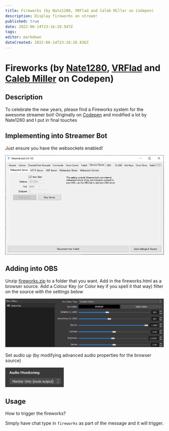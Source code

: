 ```yaml
---
title: Fireworks (by Nate1280, VRFlad and Caleb Miller on Codepen)
description: Display fireworks on stream!
published: true
date: 2022-06-14T23:16:29.547Z
tags: 
editor: markdown
dateCreated: 2022-06-14T23:16:26.836Z
---
```


# Fireworks (by [Nate1280](https://www.twitch.tv/nate1280), [VRFlad](https://www.twitch.tv/vrflad) and [Caleb Miller](https://codepen.io/MillerTime) on Codepen)

## Description

To celebrate the new years, please find a Fireworks system for the awesome streamer bot!
Originally on [Codepen](https://codepen.io/MillerTime/pen/XgpNwb) and modified a lot by Nate1280 and I put in final touches

## Implementing into Streamer Bot

Just ensure you have the websockets enabled!

![fireworks-websocket.png](fireworks/images/fireworks-websocket.png)

## Adding into OBS

Unzip [fireworks.zip](/fireworks/files/fireworks.zip) to a folder that you want.
Add in the fireworks.html as a browser source.
Add a Colour Key (or Color key if you spell it that way) filter on the source with the settings below

![fireworks-obscolorkey.png](fireworks/images/fireworks-obscolorkey.png)

Set audio up (by modifying advanced audio properties for the browser source)

![fireworks-audio.png](fireworks/images/fireworks-audio.png)

## Usage

How to trigger the fireworks?

Simply have chat type in ``fireworks`` as part of the message and it will trigger.
